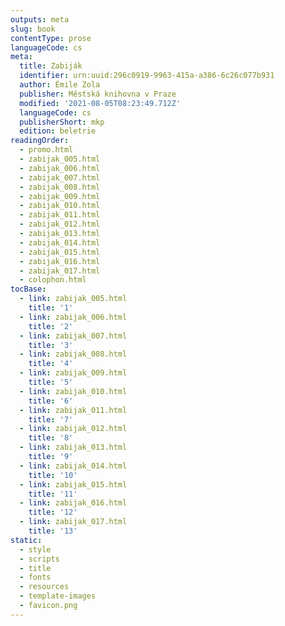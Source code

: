 ```yaml
---
outputs: meta
slug: book
contentType: prose
languageCode: cs
meta:
  title: Zabiják
  identifier: urn:uuid:296c0919-9963-415a-a386-6c26c077b931
  author: Émile Zola
  publisher: Městská knihovna v Praze
  modified: '2021-08-05T08:23:49.712Z'
  languageCode: cs
  publisherShort: mkp
  edition: beletrie
readingOrder:
  - promo.html
  - zabijak_005.html
  - zabijak_006.html
  - zabijak_007.html
  - zabijak_008.html
  - zabijak_009.html
  - zabijak_010.html
  - zabijak_011.html
  - zabijak_012.html
  - zabijak_013.html
  - zabijak_014.html
  - zabijak_015.html
  - zabijak_016.html
  - zabijak_017.html
  - colophon.html
tocBase:
  - link: zabijak_005.html
    title: '1'
  - link: zabijak_006.html
    title: '2'
  - link: zabijak_007.html
    title: '3'
  - link: zabijak_008.html
    title: '4'
  - link: zabijak_009.html
    title: '5'
  - link: zabijak_010.html
    title: '6'
  - link: zabijak_011.html
    title: '7'
  - link: zabijak_012.html
    title: '8'
  - link: zabijak_013.html
    title: '9'
  - link: zabijak_014.html
    title: '10'
  - link: zabijak_015.html
    title: '11'
  - link: zabijak_016.html
    title: '12'
  - link: zabijak_017.html
    title: '13'
static:
  - style
  - scripts
  - title
  - fonts
  - resources
  - template-images
  - favicon.png
---
```

